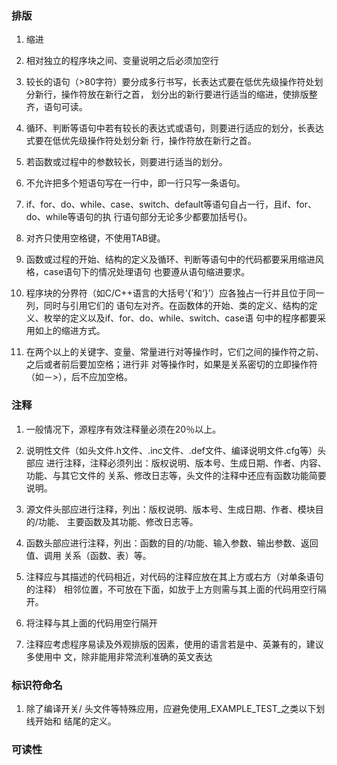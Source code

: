 ### 排版

1. 缩进

2. 相对独立的程序块之间、变量说明之后必须加空行

3. 较长的语句（>80字符）要分成多行书写，长表达式要在低优先级操作符处划分新行，操作符放在新行之首，
划分出的新行要进行适当的缩进，使排版整齐，语句可读。

4. 循环、判断等语句中若有较长的表达式或语句，则要进行适应的划分，长表达式要在低优先级操作符处划分新
行，操作符放在新行之首。

5. 若函数或过程中的参数较长，则要进行适当的划分。

6. 不允许把多个短语句写在一行中，即一行只写一条语句。

7. if、for、do、while、case、switch、default等语句自占一行，且if、for、do、while等语句的执
行语句部分无论多少都要加括号{}。

8. 对齐只使用空格键，不使用TAB键。

9. 函数或过程的开始、结构的定义及循环、判断等语句中的代码都要采用缩进风格，case语句下的情况处理语句
也要遵从语句缩进要求。

10. 程序块的分界符（如C/C++语言的大括号‘{’和‘}’）应各独占一行并且位于同一列，同时与引用它们的
语句左对齐。在函数体的开始、类的定义、结构的定义、枚举的定义以及if、for、do、while、switch、case语
句中的程序都要采用如上的缩进方式。

11. 在两个以上的关键字、变量、常量进行对等操作时，它们之间的操作符之前、之后或者前后要加空格；进行非
对等操作时，如果是关系密切的立即操作符（如－>），后不应加空格。


### 注释

1. 一般情况下，源程序有效注释量必须在20％以上。

2. 说明性文件（如头文件.h文件、.inc文件、.def文件、编译说明文件.cfg等）头部应
进行注释，注释必须列出：版权说明、版本号、生成日期、作者、内容、功能、与其它文件的
关系、修改日志等，头文件的注释中还应有函数功能简要说明。

3. 源文件头部应进行注释，列出：版权说明、版本号、生成日期、作者、模块目的/功能、
主要函数及其功能、修改日志等。

4. 函数头部应进行注释，列出：函数的目的/功能、输入参数、输出参数、返回值、调用
关系（函数、表）等。

5. 注释应与其描述的代码相近，对代码的注释应放在其上方或右方（对单条语句的注释）
相邻位置，不可放在下面，如放于上方则需与其上面的代码用空行隔开。

6. 将注释与其上面的代码用空行隔开

7. 注释应考虑程序易读及外观排版的因素，使用的语言若是中、英兼有的，建议多使用中
文，除非能用非常流利准确的英文表达

### 标识符命名

1. 除了编译开关/ 头文件等特殊应用，应避免使用_EXAMPLE_TEST_之类以下划线开始和
结尾的定义。

### 可读性
